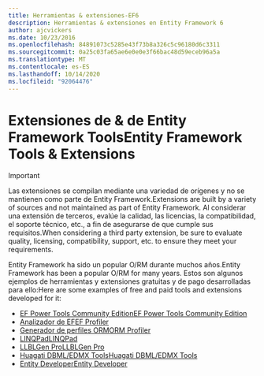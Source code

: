 ```yaml
---
title: Herramientas & extensiones-EF6
description: Herramientas & extensiones en Entity Framework 6
author: ajcvickers
ms.date: 10/23/2016
ms.openlocfilehash: 84891073c5285e43f73b8a326c5c96180d6c3311
ms.sourcegitcommit: 0a25c03fa65ae6e0e0e3f66bac48d59eceb96a5a
ms.translationtype: MT
ms.contentlocale: es-ES
ms.lasthandoff: 10/14/2020
ms.locfileid: "92064476"
---
```

# <a name="entity-framework-tools--extensions"></a><span data-ttu-id="7a9fb-103">Extensiones de & de Entity Framework Tools</span><span class="sxs-lookup"><span data-stu-id="7a9fb-103">Entity Framework Tools & Extensions</span></span>
> [!IMPORTANT]  
> <span data-ttu-id="7a9fb-104">Las extensiones se compilan mediante una variedad de orígenes y no se mantienen como parte de Entity Framework.</span><span class="sxs-lookup"><span data-stu-id="7a9fb-104">Extensions are built by a variety of sources and not maintained as part of Entity Framework.</span></span> <span data-ttu-id="7a9fb-105">Al considerar una extensión de terceros, evalúe la calidad, las licencias, la compatibilidad, el soporte técnico, etc., a fin de asegurarse de que cumple sus requisitos.</span><span class="sxs-lookup"><span data-stu-id="7a9fb-105">When considering a third party extension, be sure to evaluate quality, licensing, compatibility, support, etc. to ensure they meet your requirements.</span></span>

<span data-ttu-id="7a9fb-106">Entity Framework ha sido un popular O/RM durante muchos años.</span><span class="sxs-lookup"><span data-stu-id="7a9fb-106">Entity Framework has been a popular O/RM for many years.</span></span> <span data-ttu-id="7a9fb-107">Estos son algunos ejemplos de herramientas y extensiones gratuitas y de pago desarrolladas para ello:</span><span class="sxs-lookup"><span data-stu-id="7a9fb-107">Here are some examples of free and paid tools and extensions developed for it:</span></span>    

- [<span data-ttu-id="7a9fb-108">EF Power Tools Community Edition</span><span class="sxs-lookup"><span data-stu-id="7a9fb-108">EF Power Tools Community Edition</span></span>](https://marketplace.visualstudio.com/items?itemName=ErikEJ.EntityFramework6PowerToolsCommunityEdition)
- [<span data-ttu-id="7a9fb-109">Analizador de EF</span><span class="sxs-lookup"><span data-stu-id="7a9fb-109">EF Profiler</span></span>](https://efprof.com)  
- [<span data-ttu-id="7a9fb-110">Generador de perfiles ORM</span><span class="sxs-lookup"><span data-stu-id="7a9fb-110">ORM Profiler</span></span>](https://www.ormprofiler.com)  
- [<span data-ttu-id="7a9fb-111">LINQPad</span><span class="sxs-lookup"><span data-stu-id="7a9fb-111">LINQPad</span></span>](https://www.linqpad.net)  
- [<span data-ttu-id="7a9fb-112">LLBLGen Pro</span><span class="sxs-lookup"><span data-stu-id="7a9fb-112">LLBLGen Pro</span></span>](https://www.llblgen.com)  
- [<span data-ttu-id="7a9fb-113">Huagati DBML/EDMX Tools</span><span class="sxs-lookup"><span data-stu-id="7a9fb-113">Huagati DBML/EDMX Tools</span></span>](https://www.huagati.com/dbmltools)  
- [<span data-ttu-id="7a9fb-114">Entity Developer</span><span class="sxs-lookup"><span data-stu-id="7a9fb-114">Entity Developer</span></span>](https://www.devart.com/entitydeveloper)  

